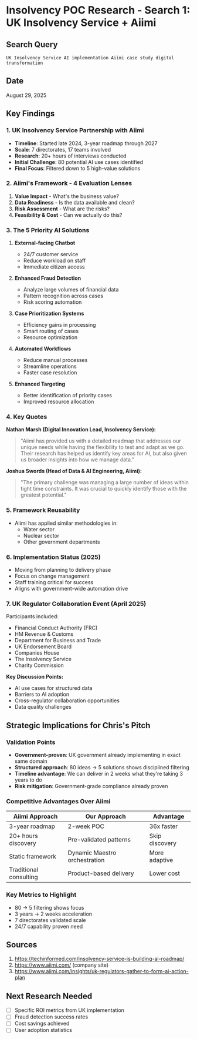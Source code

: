 # Insolvency POC Research - Search 1: UK Insolvency Service + Aiimi

## Search Query
`UK Insolvency Service AI implementation Aiimi case study digital transformation`

## Date
August 29, 2025

## Key Findings

### 1. UK Insolvency Service Partnership with Aiimi
- **Timeline**: Started late 2024, 3-year roadmap through 2027
- **Scale**: 7 directorates, 17 teams involved
- **Research**: 20+ hours of interviews conducted
- **Initial Challenge**: 80 potential AI use cases identified
- **Final Focus**: Filtered down to 5 high-value solutions

### 2. Aiimi's Framework - 4 Evaluation Lenses
1. **Value Impact** - What's the business value?
2. **Data Readiness** - Is the data available and clean?
3. **Risk Assessment** - What are the risks?
4. **Feasibility & Cost** - Can we actually do this?

### 3. The 5 Priority AI Solutions
1. **External-facing Chatbot**
   - 24/7 customer service
   - Reduce workload on staff
   - Immediate citizen access

2. **Enhanced Fraud Detection**
   - Analyze large volumes of financial data
   - Pattern recognition across cases
   - Risk scoring automation

3. **Case Prioritization Systems**
   - Efficiency gains in processing
   - Smart routing of cases
   - Resource optimization

4. **Automated Workflows**
   - Reduce manual processes
   - Streamline operations
   - Faster case resolution

5. **Enhanced Targeting**
   - Better identification of priority cases
   - Improved resource allocation

### 4. Key Quotes

**Nathan Marsh (Digital Innovation Lead, Insolvency Service):**
> "Aiimi has provided us with a detailed roadmap that addresses our unique needs while having the flexibility to test and adapt as we go. Their research has helped us identify key areas for AI, but also given us broader insights into how we manage data."

**Joshua Swords (Head of Data & AI Engineering, Aiimi):**
> "The primary challenge was managing a large number of ideas within tight time constraints. It was crucial to quickly identify those with the greatest potential."

### 5. Framework Reusability
- Aiimi has applied similar methodologies in:
  - Water sector
  - Nuclear sector
  - Other government departments

### 6. Implementation Status (2025)
- Moving from planning to delivery phase
- Focus on change management
- Staff training critical for success
- Aligns with government-wide automation drive

### 7. UK Regulator Collaboration Event (April 2025)
Participants included:
- Financial Conduct Authority (FRC)
- HM Revenue & Customs
- Department for Business and Trade
- UK Endorsement Board
- Companies House
- The Insolvency Service
- Charity Commission

**Key Discussion Points:**
- AI use cases for structured data
- Barriers to AI adoption
- Cross-regulator collaboration opportunities
- Data quality challenges

## Strategic Implications for Chris's Pitch

### Validation Points
- **Government-proven**: UK government already implementing in exact same domain
- **Structured approach**: 80 ideas → 5 solutions shows disciplined filtering
- **Timeline advantage**: We can deliver in 2 weeks what they're taking 3 years to do
- **Risk mitigation**: Government-grade compliance already proven

### Competitive Advantages Over Aiimi
| Aiimi Approach | Our Approach | Advantage |
|---------------|--------------|-----------|
| 3-year roadmap | 2-week POC | 36x faster |
| 20+ hours discovery | Pre-validated patterns | Skip discovery |
| Static framework | Dynamic Maestro orchestration | More adaptive |
| Traditional consulting | Product-based delivery | Lower cost |

### Key Metrics to Highlight
- 80 → 5 filtering shows focus
- 3 years → 2 weeks acceleration  
- 7 directorates validated scale
- 24/7 capability proven need

## Sources
1. https://techinformed.com/insolvency-service-is-building-ai-roadmap/
2. https://www.aiimi.com/ (company site)
3. https://www.aiimi.com/insights/uk-regulators-gather-to-form-ai-action-plan

## Next Research Needed
- [ ] Specific ROI metrics from UK implementation
- [ ] Fraud detection success rates
- [ ] Cost savings achieved
- [ ] User adoption statistics